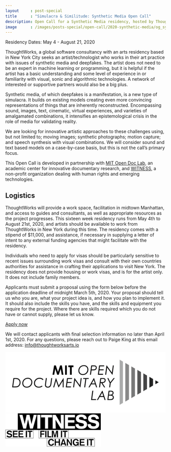 ```yaml
---
layout     : post-special
title	   : "Simulacra & Similitude: Synthetic Media Open Call"
description: Open Call for a Synthetic Media residency, hosted by ThoughtWorks Arts in New York City
image      : /images/posts-special/open-call/2020-synthetic-media/og_synthetic.jpg
---
```

Residency Dates: May 4 - August 21, 2020

ThoughtWorks, a global software consultancy with an arts residency based in New York City seeks an artist/technologist who works in their art practice with issues of synthetic media and deepfakes. The artist does not need to be an expert in machine learning or programming, but it is helpful if the artist has a basic understanding and some level of experience in or familiarity with visual, sonic and algorithmic technologies. A network of interested or supportive partners would also be a big plus.

Synthetic media, of which deepfakes is a manifestation, is a new type of simulacra. It builds on existing models creating even more convincing representations of things that are inherently reconstructed. Encompassing sound, images, text, cinematic, virtual experiences, and varieties of amalgamated combinations, it intensifies an epistemological crisis in the role of media for validating reality.

We are looking for innovative artistic approaches to these challenges using, but not limited to; moving images; synthetic photographs; motion capture; and speech synthesis with visual combinations. We will consider sound and text based models on a case-by-case basis, but this is not the call’s primary focus.

This Open Call is developed in partnership with [MIT Open Doc Lab](http://opendoclab.mit.edu/), an academic center for innovative documentary research, and [WITNESS](https://www.witness.org/), a non-profit organization dealing with human rights and emerging technologies.

## Logistics
ThoughtWorks will provide a work space, facilitation in midtown Manhattan, and access to guides and consultants, as well as appropriate resources as the project progresses. This sixteen week residency runs from May 4th to August 21st, 2020, and artists should be available to work from ThoughtWorks in New York during this time. The residency comes with a stipend of $11,000, and assistance, if necessary in supplying a letter of intent to any external funding agencies that might facilitate with the residency.

Individuals who need to apply for visas should be particularly sensitive to recent issues surrounding work visas and consult with their own countries authorities for assistance in crafting their applications to visit New York. The residency does not provide housing or work visas, and is for the artist only. It does not include family members.

Applicants must submit a proposal using the form below before the application deadline of midnight March 5th, 2020. Your proposal should tell us who you are, what your project idea is, and how you plan to implement it. It should also include the skills you have, and the skills and equipment you require for the project. Where there are skills required which you do not have or cannot supply, please let us know.

<a href="https://forms.gle/svLBxCtYnfSn4fiH9" class="attention">Apply now</a>

We will contact applicants with final selection information no later than April 1st, 2020. For any questions, please reach out to Paige King at this email address: [info@thoughtworksarts.io](mailto:info@thoughtworksarts.io)

<a href="http://opendoclab.mit.edu/">
	<img src="/images/logos/mit-open-doc-lab.png" alt="MIT Open Doc Lab" class="small" />
</a>

<a href="https://www.witness.org/">
	<img src="/images/logos/witness.png" alt="WITNESS" class="small" />
</a>